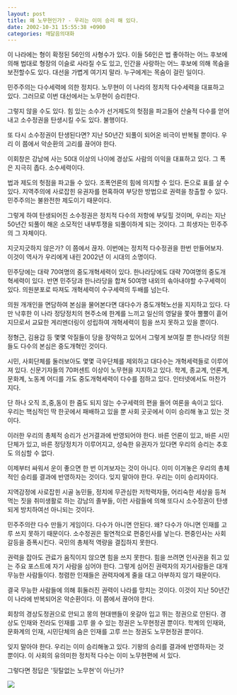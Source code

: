 ```yaml
---
layout: post
title: 왜 노무현인가? - 우리는 이미 승리 해 있다.
date: 2002-10-31 15:55:38 +0900
categories: 깨달음의대화
---
```

이 나라에는 형이 확정된 56인의 사형수가 있다. 이들 56인은 법 좋아하는 어느 후보에 의해 법대로 형장의 이슬로 사라질 수도 있고, 인간을 사랑하는 어느 후보에 의해 목숨을 보전할수도 있다. 대선을 가볍게 여기지 말라. 누구에게는 목숨이 걸린 일이다.
  

  
민주주의는 다수세력에 의한 정치다. 노무현이 이 나라의 정치적 다수세력을 대표하고 있다. 그러므로 이번 대선에서는 노무현이 승리한다.
  

  
그렇지 않을 수도 있다. 힘 있는 소수가 선거제도의 헛점을 파고들어 산술적 다수를 얻어내고 소수정권을 탄생시킬 수도 있다. 불행이다.
  

  
또 다시 소수정권이 탄생된다면? 지난 50년간 되풀이 되어온 비극이 반복될 뿐이다. 우리 이 쯤에서 악순환의 고리를 끊어야 한다.
  

  
이회창은 강남에 사는 50대 이상의 나이에 경상도 사람의 이익을 대표하고 있다. 그 폭은 지극히 좁다. 소수세력이다.
  

  
법과 제도의 헛점을 파고들 수 있다. 조폭언론의 힘에 의지할 수 있다. 돈으로 표를 살 수 있다. 지역주의에 사로잡힌 유권자를 현혹하여 부당한 방법으로 권력을 창출할 수 있다. 민주주의는 불완전한 제도이기 때문이다.
  

  
그렇게 하여 탄생되어진 소수정권은 정치적 다수의 저항에 부딪힐 것이며, 우리는 지난 50년간 되풀이 해온 소모적인 내부투쟁을 되풀이하게 되는 것이다. 그 희생자는 민주주의 그 자체이다.
  

  
지긋지긋하지 않은가? 이 쯤에서 끊자. 이번에는 정치적 다수정권을 한번 만들어보자. 이것이 역사가 우리에게 내린 2002년 이 시대의 소명이다.
  

  
민주당에는 대략 70여명의 중도개혁세력이 있다. 한나라당에도 대략 70여명의 중도개혁세력이 있다. 반면 민주당과 한나라당을 합쳐 50여명 내외의 솎아내야할 수구세력이 있다. 의원분포로 따져도 개혁세력이 수구세력의 두배를 넘는다.
  

  
의원 개개인을 면담하여 본심을 물어본다면 대다수가 중도개혁노선을 지지하고 있다. 다만 낙후한 이 나라 정당정치의 현주소에 한계를 느끼고 일신의 영달을 쫓아 뿔뿔이 흩어지므로서 교묘한 게리멘더링이 성립하여 개혁세력이 힘을 쓰지 못하고 있을 뿐이다.
  

  
정형근, 김용갑 등 몇몇 악질들이 당을 장악하고 있어서 그렇게 보여질 뿐 한나라당 의원들도 다수의 본심은 중도개혁인 것이다.
  

  
시민, 사회단체를 둘러보아도 몇몇 극우단체를 제외하고 대다수는 개혁세력들로 이루어져 있다. 신문기자들의 70퍼센트 이상이 노무현을 지지하고 있다. 학계, 종교계, 언론계, 문화계, 노동계 어디를 가도 중도개혁세력이 다수를 점하고 있다. 인터넷에서도 마찬가지다.
  

  
단 하나 오직 조,중,동이 한 줌도 되지 않는 수구세력의 편을 들어 여론을 속이고 있다. 우리는 핵심적인 딱 한곳에서 패배하고 있을 뿐 사회 곳곳에서 이미 승리해 놓고 있는 것이다.
  

  
이러한 우리의 총체적 승리가 선거결과에 반영되어야 한다. 바른 언론이 있고, 바른 시민단체가 있고, 바른 정당정치가 이루어지고, 성숙한 유권자가 있다면 우리의 승리는 추호도 의심할 수 없다.
  

  
이제부터 싸워서 운이 좋으면 한 번 이겨보자는 것이 아니다. 이미 이겨놓은 우리의 총체적인 승리를 결과에 반영하자는 것이다. 잊지 말아야 한다. 우리는 이미 승리자이다.
  

  
지역감정에 사로잡힌 시골 농민들, 정치에 무관심한 저학력자들, 어리숙한 세상을 등쳐먹는 짓을 취미생활로 하는 강남의 졸부들, 이런 사람들에 의해 또다시 소수정권이 탄생되게 방치하여선 아니되는 것이다.
  

  
민주주의란 다수 만들기 게임이다. 다수가 아니면 안된다. 왜? 다수가 아니면 인재를 고루 쓰지 못하기 때문이다. 소수정권은 필연적으로 편중인사를 낳는다. 편중인사는 사회갈등을 증폭시킨다. 국민의 총체적 역량을 결집하지 못한다.
  

  
권력을 잡아도 관료가 움직이지 않으면 힘을 쓰지 못한다. 힘을 쓰려면 인사권을 쥐고 있는 주요 포스트에 자기 사람을 심어야 한다. 그렇게 심어진 권력자의 자기사람들은 대개 무능한 사람들이다. 청렴한 인재들은 권력자에게 줄을 대고 아부하지 않기 때문이다.
  

  
결국 무능한 사람들에 의해 휘둘러진 권력이 나라를 망치는 것이다. 이것이 지난 50년간 이 나라에 반복되어온 악순환이다. 이 쯤에서 끊어야 한다.
  

  
회창의 경상도정권으로 안되고 몽의 현대맨들이 옷갈아 입고 뛰는 정권으로 안된다. 경상도 인재와 전라도 인재를 고루 쓸 수 있는 정권은 노무현정권 뿐이다. 학계의 인재와, 문화계의 인재, 시민단체의 숨은 인재를 고루 쓰는 정권도 노무현정권 뿐이다.
  

  
잊지 말아야 한다. 우리는 이미 승리해놓고 있다. 기왕의 승리를 결과에 반영하자는 것 뿐이다. 이 사회의 유의미한 정치적 다수는 이미 노무현편에 서 있다.
  

  
그렇다면 정답은 '뒷탈없는 노무현'이 아닌가?
  

  
<a href=http://www.seoprise.com target="_blank" border="0"><img src=http://drkimz.com/technote/board/private/upimg/1035968960.jpg></a>